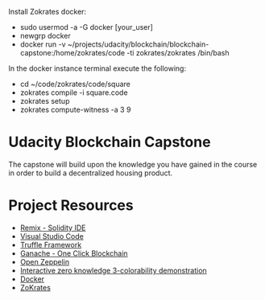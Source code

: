 Install Zokrates docker:

* sudo usermod -a -G docker [your_user]
* newgrp docker
* docker run -v ~/projects/udacity/blockchain/blockchain-capstone:/home/zokrates/code -ti zokrates/zokrates /bin/bash

In the docker instance terminal execute the following:

* cd ~/code/zokrates/code/square
* zokrates compile -i square.code
* zokrates setup
* zokrates compute-witness -a 3 9


# Udacity Blockchain Capstone

The capstone will build upon the knowledge you have gained in the course in order to build a decentralized housing product. 

# Project Resources

* [Remix - Solidity IDE](https://remix.ethereum.org/)
* [Visual Studio Code](https://code.visualstudio.com/)
* [Truffle Framework](https://truffleframework.com/)
* [Ganache - One Click Blockchain](https://truffleframework.com/ganache)
* [Open Zeppelin ](https://openzeppelin.org/)
* [Interactive zero knowledge 3-colorability demonstration](http://web.mit.edu/~ezyang/Public/graph/svg.html)
* [Docker](https://docs.docker.com/install/)
* [ZoKrates](https://github.com/Zokrates/ZoKrates)
